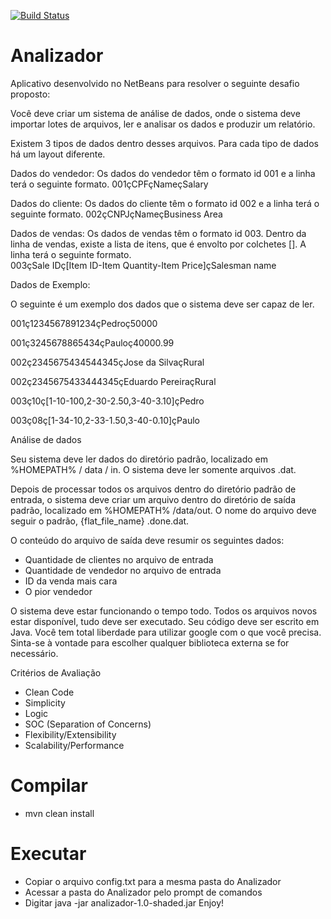 [![Build Status](https://travis-ci.org/elibrelato/Analizador.svg?branch=master)](https://travis-ci.org/elibrelato/Analizador)
# Analizador

Aplicativo desenvolvido no NetBeans para resolver o seguinte desafio proposto:

Você deve criar um sistema de análise de dados, onde o sistema deve importar lotes de arquivos,
ler e analisar os dados e produzir um relatório. 
 
Existem 3 tipos de dados dentro desses arquivos.  Para cada tipo de dados há um layout diferente. 
 
Dados do vendedor:
Os dados do vendedor têm o formato id ​001​ e a linha terá o seguinte formato. 
001çCPFçNameçSalary 
 
Dados do cliente:
Os dados do cliente têm o formato id ​002​ e a linha terá o seguinte formato. 
002çCNPJçNameçBusiness Area
 
Dados de vendas:
Os dados de vendas têm o formato id ​003​. Dentro da linha de vendas, existe a lista de itens, que é envolto por colchetes [].
A linha terá o seguinte formato.  
003çSale IDç[Item ID-Item Quantity-Item Price]çSalesman name
 
 
Dados de Exemplo:
 
O seguinte é um exemplo dos dados que o sistema deve ser capaz de ler.  
 
001ç1234567891234çPedroç50000

001ç3245678865434çPauloç40000.99

002ç2345675434544345çJose da SilvaçRural

002ç2345675433444345çEduardo PereiraçRural

003ç10ç[1-10-100,2-30-2.50,3-40-3.10]çPedro

003ç08ç[1-34-10,2-33-1.50,3-40-0.10]çPaulo


Análise de dados 
 
Seu sistema deve ler dados do diretório padrão, localizado em %HOMEPATH% / data / in. O sistema deve ler somente arquivos .dat. 

Depois de processar todos os arquivos dentro do diretório padrão de entrada, o sistema deve criar um arquivo dentro do diretório
de saída padrão, localizado em %HOMEPATH% /data/out. O nome do arquivo deve seguir o padrão, {flat_file_name} .done.dat. 
 
O conteúdo do arquivo de saída deve resumir os seguintes dados:
- Quantidade de clientes no arquivo de entrada
- Quantidade de vendedor no arquivo de entrada
- ID da venda mais cara
- O pior vendedor 
 
O sistema deve estar funcionando o tempo todo. Todos os arquivos novos estar disponível, tudo deve ser executado.
Seu código deve ser escrito em Java. Você tem total liberdade para utilizar google com o que você precisa.
Sinta-se à vontade para escolher qualquer biblioteca externa se for necessário. 
 
Critérios de Avaliação 
- Clean Code
- Simplicity
- Logic
- SOC (Separation of Concerns)
- Flexibility/Extensibility
- Scalability/Performance 


# Compilar
- mvn clean install

# Executar
- Copiar o arquivo config.txt para a mesma pasta do Analizador
- Acessar a pasta do Analizador pelo prompt de comandos
- Digitar java -jar analizador-1.0-shaded.jar
Enjoy!

